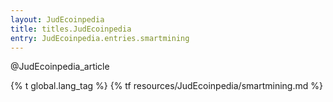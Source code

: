 ```yaml
---
layout: JudEcoinpedia
title: titles.JudEcoinpedia
entry: JudEcoinpedia.entries.smartmining
---
```


@JudEcoinpedia_article

{% t global.lang_tag %}
{% tf resources/JudEcoinpedia/smartmining.md %}
